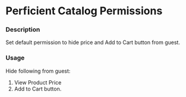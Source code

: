 # Perficient Catalog Permissions


### Description
Set default permission to hide price and Add to Cart button from guest.

### Usage
Hide following from guest:
1) View Product Price
2) Add to Cart button.
